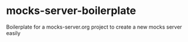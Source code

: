 # mocks-server-boilerplate
Boilerplate for a mocks-server.org project to create a new mocks server easily
